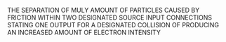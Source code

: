 THE SEPARATION OF MULY AMOUNT OF PARTICLES CAUSED BY FRICTION WITHIN TWO DESIGNATED SOURCE INPUT CONNECTIONS STATING ONE OUTPUT FOR A DESIGNATED COLLISION OF PRODUCING AN INCREASED AMOUNT OF ELECTRON INTENSITY
